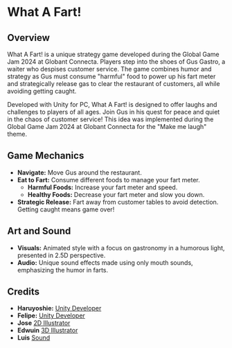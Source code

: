 # What A Fart!

## Overview
What A Fart! is a unique strategy game developed during the Global Game Jam 2024 at Globant Connecta. Players step into the shoes of Gus Gastro, a waiter who despises customer service. The game combines humor and strategy as Gus must consume "harmful" food to power up his fart meter and strategically release gas to clear the restaurant of customers, all while avoiding getting caught.

Developed with Unity for PC, What A Fart! is designed to offer laughs and challenges to players of all ages. Join Gus in his quest for peace and quiet in the chaos of customer service! This idea was implemented during the Global Game Jam 2024 at Globant Connecta for the "Make me laugh" theme.

## Game Mechanics
- **Navigate:** Move Gus around the restaurant.
- **Eat to Fart:** Consume different foods to manage your fart meter.
  - **Harmful Foods:** Increase your fart meter and speed.
  - **Healthy Foods:** Decrease your fart meter and slow you down.
- **Strategic Release:** Fart away from customer tables to avoid detection. Getting caught means game over!

## Art and Sound
- **Visuals:** Animated style with a focus on gastronomy in a humorous light, presented in 2.5D perspective.
- **Audio:** Unique sound effects made using only mouth sounds, emphasizing the humor in farts.

## Credits
- **Haruyoshie:** [Unity Developer](https://www.youtube.com/watch?v=PyyoOLAjhYI)
- **Felipe:** [Unity Developer](https://www.linkedin.com/in/felipearistizabal/)
- **Jose** [2D Illustrator](https://www.behance.net/JoseSinTilde)
- **Edwuin** [3D Illustrator](https://www.behance.net/JoseSinTilde)
- **Luis** [Sound](https://www.linkedin.com/in/luis-miguel-cortes-martinez/)
